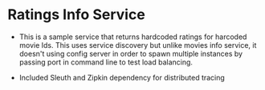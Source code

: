 # Ratings Info Service

* This is a sample service that returns hardcoded ratings for harcoded movie Ids. This uses service discovery but unlike movies info service, it doesn't using config server in order to spawn multiple instances by passing port in command line to test load balancing.

* Included Sleuth and Zipkin dependency for distributed tracing